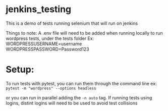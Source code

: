 # jenkins_testing
This is a demo of tests running selenium that will run on jenkins

Things to note: 
A .env file will need to be added when running locally to run wordpress tests, under the tests folder
Ex:
WORDPRESSUSERNAME=username
WORDPRESSPASSWORD=Password123

# Setup:
To run tests with pytest, you can run them through the command line
ex:
`pytest -m "wordpress" --options headless`

or you can run in parallel adding the `-n auto` tag. If running tests using logins, distint logins will need to be used to avoid test collisions
